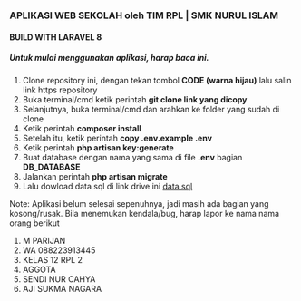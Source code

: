 ### APLIKASI WEB SEKOLAH oleh TIM RPL | SMK NURUL ISLAM

#### BUILD WITH LARAVEL 8

##### Untuk mulai menggunakan aplikasi, harap baca ini.
1. Clone repository ini, dengan tekan tombol **CODE (warna hijau)** lalu salin link https repository
2. Buka terminal/cmd ketik perintah **git clone link yang dicopy**
3. Selanjutnya, buka terminal/cmd dan arahkan ke folder yang sudah di clone
4. Ketik perintah **composer install**
5. Setelah itu, ketik perintah **copy .env.example .env**
6. Ketik perintah **php artisan key:generate**
7. Buat database dengan nama yang sama di file **.env** bagian **DB_DATABASE**
8. Jalankan perintah **php artisan migrate**
9. Lalu dowload data sql di link drive ini <a href="https://drive.google.com/file/d/1yA02YWh4gku8iBpuOigYdd3wFIDEPEqh/view?usp=sharing"> data sql</a> 

Note: Aplikasi belum selesai sepenuhnya, jadi masih ada bagian yang kosong/rusak.
Bila menemukan kendala/bug, harap lapor ke nama nama orang berikut
<ol>
   <li>M PARIJAN</li>
   <li>WA 088223913445</li>
   <li>KELAS 12 RPL 2</li>
   <li>AGGOTA</li>
   <li>SENDI NUR CAHYA</li>
   <li>AJI SUKMA NAGARA</li>
</ol>
